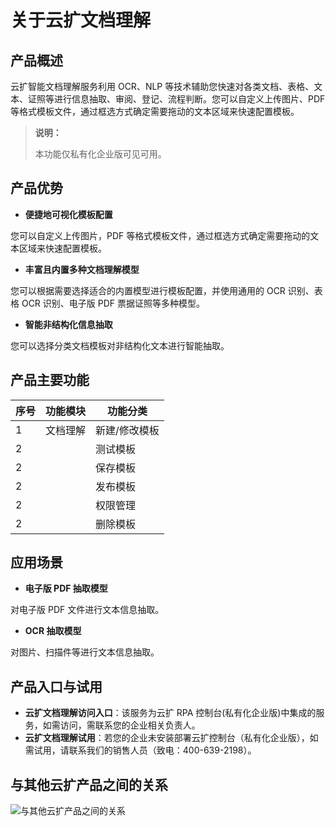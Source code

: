 # 关于云扩文档理解

## 产品概述

云扩智能文档理解服务利用 OCR、NLP 等技术辅助您快速对各类文档、表格、文本、证照等进行信息抽取、审阅、登记、流程判断。您可以自定义上传图片、PDF 等格式模板文件，通过框选方式确定需要拖动的文本区域来快速配置模板。

> **说明：**
>
> 本功能仅私有化企业版可见可用。

## 产品优势

- **便捷地可视化模板配置**

您可以自定义上传图片，PDF 等格式模板文件，通过框选方式确定需要拖动的文本区域来快速配置模板。

- **丰富且内置多种文档理解模型**

您可以根据需要选择适合的内置模型进行模板配置，并使用通用的 OCR 识别、表格 OCR 识别、电子版 PDF 票据证照等多种模型。

- **智能非结构化信息抽取**

您可以选择分类文档模板对非结构化文本进行智能抽取。

## 产品主要功能

序号 | 功能模块 | 功能分类 |
---------|----------|---------|
1|文档理解|新建/修改模板|
2||测试模板|
2||保存模板|
2||发布模板|
2||权限管理|
2||删除模板|

## 应用场景

- **电子版 PDF 抽取模型**

对电子版 PDF 文件进行文本信息抽取。

- **OCR 抽取模型**

对图片、扫描件等进行文本信息抽取。

## 产品入口与试用

- **云扩文档理解访问入口**：该服务为云扩 RPA 控制台(私有化企业版)中集成的服务，如需访问，需联系您的企业相关负责人。
- **云扩文档理解试用**：若您的企业未安装部署云扩控制台（私有化企业版），如需试用，请联系我们的销售人员（致电：400-639-2198）。

## 与其他云扩产品之间的关系

![与其他云扩产品之间的关系](https://docimages.blob.core.chinacloudapi.cn/images/DocReader/docreaderproduct20210811.png)

